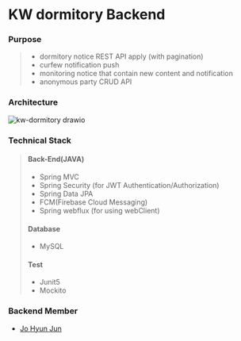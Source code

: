# KW dormitory Backend

### Purpose

> - dormitory notice REST API apply (with pagination)
> - curfew notification push
> - monitoring notice that contain new content and notification
> - anonymous party CRUD API


### Architecture
![kw-dormitory drawio](https://user-images.githubusercontent.com/73744183/204135987-e7bb9cbf-70ae-4a32-900a-515431ab507c.svg)

### Technical Stack

> #### Back-End(JAVA)
>  - Spring MVC
>  - Spring Security (for JWT Authentication/Authorization)
>  - Spring Data JPA
>  - FCM(Firebase Cloud Messaging)
>  - Spring webflux (for using webClient)
>
>  #### Database
>  - MySQL
>
>  #### Test
>  - Junit5
>  - Mockito

### Backend Member
- [Jo Hyun Jun](https://github.com/Tianea2160)

